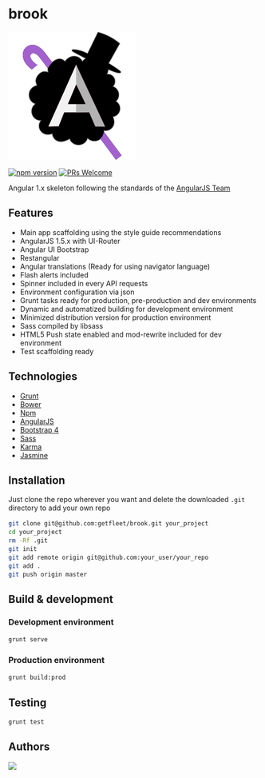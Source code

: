 # brook

![image](src/assets/images/brook-logo.png)

[![npm version](https://img.shields.io/npm/v/react.svg?style=flat)](https://www.npmjs.com/package/react) [![PRs Welcome](https://img.shields.io/badge/PRs-welcome-brightgreen.svg)](CONTRIBUTING.md#pull-requests)

Angular 1.x skeleton following the standards of the [AngularJS Team](https://github.com/johnpapa/angular-styleguide/blob/master/a1/README.md)


## Features

+ Main app scaffolding using the style guide recommendations
+ AngularJS 1.5.x with UI-Router
+ Angular UI Bootstrap
+ Restangular
+ Angular translations (Ready for using navigator language)
+ Flash alerts included
+ Spinner included in every API requests
+ Environment configuration via json
+ Grunt tasks ready for production, pre-production and dev environments
+ Dynamic and automatized building for development environment
+ Minimized distribution version for production environment
+ Sass compiled by libsass
+ HTML5 Push state enabled and mod-rewrite included for dev environment
+ Test scaffolding ready

## Technologies

+ [Grunt](http://gruntjs.com/)
+ [Bower](http://bower.io/)
+ [Npm](https://www.npmjs.com/)
+ [AngularJS](https://angularjs.org/)
+ [Bootstrap 4](http://v4-alpha.getbootstrap.com/)
+ [Sass](http://sass-lang.com/)
+ [Karma](https://karma-runner.github.io)
+ [Jasmine](http://jasmine.github.io/)

## Installation

Just clone the repo wherever you want and delete the downloaded `.git` directory to add your own repo

````bash
git clone git@github.com:getfleet/brook.git your_project
cd your_project
rm -Rf .git
git init
git add remote origin git@github.com:your_user/your_repo
git add .
git push origin master
````

## Build & development

### Development environment

````bash
grunt serve
````

### Production environment

````bash
grunt build:prod
````


## Testing

````bash
grunt test
````

## Authors

  <a href="https://github.com/nass600" target="_blank">
    <img src="http://s.gravatar.com/avatar/49f04efaf80ecb68e6e383919019b843?s=80">
  </a>
